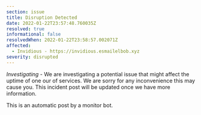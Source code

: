 ```yaml
---
section: issue
title: Disruption Detected
date: 2022-01-22T23:57:48.760035Z
resolved: true
informational: false
resolvedWhen: 2022-01-22T23:58:57.002071Z
affected:
  - Invidious - https://invidious.esmailelbob.xyz
severity: disrupted
---
```

*Investigating* - We are investigating a potential issue that might affect the uptime of one our of services. We are sorry for any inconvenience this may cause you. This incident post will be updated once we have more information.

This is an automatic post by a monitor bot.
        